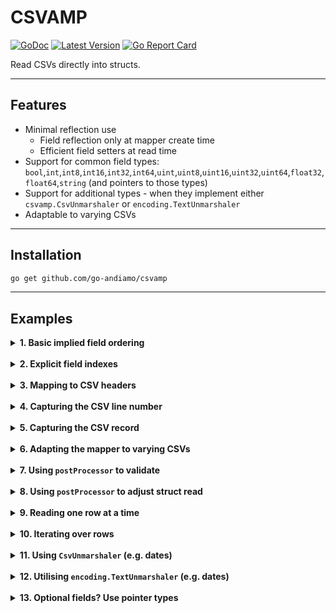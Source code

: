 # CSVAMP
[![GoDoc](https://godoc.org/github.com/go-andiamo/csvamp?status.svg)](https://pkg.go.dev/github.com/go-andiamo/csvamp)
[![Latest Version](https://img.shields.io/github/v/tag/go-andiamo/csvamp.svg?sort=semver&style=flat&label=version&color=blue)](https://github.com/go-andiamo/csvamp/releases)
[![Go Report Card](https://goreportcard.com/badge/github.com/go-andiamo/csvamp)](https://goreportcard.com/report/github.com/go-andiamo/csvamp)

Read CSVs directly into structs.

---

## Features

- Minimal reflection use
  - Field reflection only at mapper create time
  - Efficient field setters at read time
- Support for common field types: `bool`,`int`,`int8`,`int16`,`int32`,`int64`,`uint`,`uint8`,`uint16`,`uint32`,`uint64`,`float32`,`float64`,`string` (and pointers to those types)
- Support for additional types - when they implement either `csvamp.CsvUnmarshaler` or `encoding.TextUnmarshaler`
- Adaptable to varying CSVs

---

## Installation

```bash
go get github.com/go-andiamo/csvamp
```

---

## Examples

<details>
    <summary><strong>1. Basic implied field ordering</strong></summary>

Without specifying any `csv` tags on struct fields, the order of the struct fields implies the CSV field order...

```go
package main

import (
    "fmt"
    "github.com/go-andiamo/csvamp"
    "strings"
)

type Record struct {
    FirstName string
    LastName  string
    Age       int
}

var mapper = csvamp.MustNewMapper[Record]()

func main() {
    const data = `First name,Last name,Age
Frodo,Baggins,50
Samwise,Gamgee,38
Aragorn,Elessar,87
Legolas,Greenleaf,2931
Gandalf,The Grey,24000`

    r := mapper.Reader(strings.NewReader(data), nil)
    recs, err := r.ReadAll()
    if err != nil {
        panic(err)
    }
    fmt.Printf("%+v\n", recs)
}
```

[try on go-playground](https://go.dev/play/p/1A3tsYXcEgP)

</details><br>

<details>
    <summary><strong>2. Explicit field indexes</strong></summary>

You can specify the actual CSV field indexes using the `csv` tag...

```go
package main

import (
    "fmt"
    "github.com/go-andiamo/csvamp"
    "strings"
)

type Record struct {
    Age       int    `csv:"[3]"`
    LastName  string `csv:"[2]"`
    FirstName string `csv:"[1]"`
}

var mapper = csvamp.MustNewMapper[Record]()

func main() {
    const data = `First name,Last name,Age
Frodo,Baggins,50
Samwise,Gamgee,38
Aragorn,Elessar,87
Legolas,Greenleaf,2931
Gandalf,The Grey,24000`

    r := mapper.Reader(strings.NewReader(data), nil)
    recs, err := r.ReadAll()
    if err != nil {
        panic(err)
    }
    fmt.Printf("%+v\n", recs)
}
```

[try on go-playground](https://go.dev/play/p/p9Lc8mMe5Ic)

</details><br>

<details>
    <summary><strong>3. Mapping to CSV headers</strong></summary>

You can use the `csv` tag to map struct fields to explicit CSV headers...

```go
package main

import (
    "fmt"
    "github.com/go-andiamo/csvamp"
    "strings"
)

type Record struct {
    Age       int    `csv:"Age"`
    LastName  string `csv:"Last name"`
    FirstName string `csv:"First name"`
}

var mapper = csvamp.MustNewMapper[Record]()

func main() {
    const data = `First name,Last name,Age
Frodo,Baggins,50
Samwise,Gamgee,38
Aragorn,Elessar,87
Legolas,Greenleaf,2931
Gandalf,The Grey,24000`

    r := mapper.Reader(strings.NewReader(data), nil)
    recs, err := r.ReadAll()
    if err != nil {
        panic(err)
    }
    fmt.Printf("%+v\n", recs)
}
```

[try on go-playground](https://go.dev/play/p/OvowRsJnCUE)

</details><br>

<details>
    <summary><strong>4. Capturing the CSV line number</strong></summary>

You can use a special `csv` tag to capture the CSV line number into the struct...

```go
package main

import (
    "fmt"
    "github.com/go-andiamo/csvamp"
    "strings"
)

type Record struct {
    Line      int `csv:"[line]"`
    FirstName string
    LastName  string
    Age       int
}

var mapper = csvamp.MustNewMapper[Record]()

func main() {
    const data = `First name,Last name,Age
Frodo,Baggins,50
Samwise,Gamgee,38
Aragorn,Elessar,87
Legolas,Greenleaf,2931
Gandalf,The Grey,24000`

    r := mapper.Reader(strings.NewReader(data), nil)
    recs, err := r.ReadAll()
    if err != nil {
        panic(err)
    }
    fmt.Printf("%+v\n", recs)
}
```

[try on go-playground](https://go.dev/play/p/ZVrBXm7-VsP)

</details><br>

<details>
    <summary><strong>5. Capturing the CSV record</strong></summary>

You can use a special `csv` tag to capture the CSV record (line) into the struct...

```go
package main

import (
    "fmt"
    "github.com/go-andiamo/csvamp"
    "strings"
)

type Record struct {
    Raw       []string `csv:"[raw]"`
    FirstName string
    LastName  string
    Age       int
}

var mapper = csvamp.MustNewMapper[Record]()

func main() {
    const data = `First name,Last name,Age
Frodo,Baggins,50
Samwise,Gamgee,38
Aragorn,Elessar,87
Legolas,Greenleaf,2931
Gandalf,The Grey,24000`

    r := mapper.Reader(strings.NewReader(data), nil)
    recs, err := r.ReadAll()
    if err != nil {
        panic(err)
    }
    fmt.Printf("%+v\n", recs)
}
```

[try on go-playground](https://go.dev/play/p/TBDZCvZBRvv)

</details><br>

<details>
    <summary><strong>6. Adapting the mapper to varying CSVs</strong></summary>

Sometimes, your CSV won't always arrive in the format you're expecting - the mapper can adapt to that...

```go
package main

import (
    "fmt"
    "github.com/go-andiamo/csvamp"
    "strings"
)

type Record struct {
    FirstName string
    LastName  string
    Age       int
}

var mapper = csvamp.MustNewMapper[Record]()

func main() {
    const sample1 = `First name,Last name,Age
Frodo,Baggins,50
Samwise,Gamgee,38
Aragorn,Elessar,87
Legolas,Greenleaf,2931
Gandalf,The Grey,24000`
    const sample2 = `Age,First name,Last name
50,Frodo,Baggins
38,Samwise,Gamgee
87,Aragorn,Elessar
2931,Legolas,Greenleaf
24000,Gandalf,The Grey`

    recs, err := mapper.Reader(strings.NewReader(sample1), nil).ReadAll()
    if err != nil {
        panic(err)
    }
    fmt.Printf("%+v\n", recs)

    m2, err := mapper.Adapt(false, csvamp.OverrideMappings{
        {
            FieldName:    "FirstName",
            CsvFieldName: "First name",
        },
        {
            FieldName:    "LastName",
            CsvFieldName: "Last name",
        },
        {
            FieldName:    "Age",
            CsvFieldName: "Age",
        },
    })
    if err != nil {
        panic(err)
    }
    recs, err = m2.Reader(strings.NewReader(sample2), nil).ReadAll()
    if err != nil {
        panic(err)
    }
    fmt.Printf("%+v\n", recs)
}
```

[try on go-playground](https://go.dev/play/p/xcNunZOCcL8)

</details><br>

<details>
    <summary><strong>7. Using <code>postProcessor</code> to validate</strong></summary>

You can use the `postProcessor` to validate records...

```go
package main

import (
    "fmt"
    "github.com/go-andiamo/csvamp"
    "strings"
)

type Record struct {
    Line      int `csv:"[line]"`
    FirstName string
    LastName  string
    Age       int
}

var mapper = csvamp.MustNewMapper[Record]()

func main() {
    const data = `First name,Last name,Age
Frodo,Baggins,50
Samwise,Gamgee,38
Aragorn,Elessar,87
Legolas,Greenleaf,2931
Gandalf,The Grey,24000`

    r := mapper.Reader(strings.NewReader(data), func(row *Record) error {
        if row.Age > 200 {
            return fmt.Errorf("age is too high - on line %d", row.Line)
        }
        return nil
    })
    recs, err := r.ReadAll()
    if err != nil {
        panic(err)
    }
    fmt.Printf("%+v\n", recs)
}
```

[try on go-playground](https://go.dev/play/p/AFgn9Dy7YAd)

</details><br>

<details>
    <summary><strong>8. Using <code>postProcessor</code> to adjust struct read</strong></summary>

Sometimes, some fields are calculated - you can exclude them from being read using `csv:"-"` and then fill them in using a `postProcessor`...

```go
package main

import (
    "fmt"
    "github.com/go-andiamo/csvamp"
    "strings"
)

type Record struct {
    FirstName string
    LastName  string
    Age       int
    AgeInDays int `csv:"-"`
}

var mapper = csvamp.MustNewMapper[Record]()

func main() {
    const data = `First name,Last name,Age
Frodo,Baggins,50
Samwise,Gamgee,38
Aragorn,Elessar,87
Legolas,Greenleaf,2931
Gandalf,The Grey,24000`

    r := mapper.Reader(strings.NewReader(data), func(row *Record) error {
        row.AgeInDays = row.Age * 365
        return nil
    })
    recs, err := r.ReadAll()
    if err != nil {
        panic(err)
    }
    fmt.Printf("%+v\n", recs)
}
```

[try on go-playground](https://go.dev/play/p/h0gSN5CZ3Df)

</details><br>

<details>
    <summary><strong>9. Reading one row at a time</strong></summary>

```go
package main

import (
    "fmt"
    "github.com/go-andiamo/csvamp"
    "io"
    "strings"
)

type Record struct {
    FirstName string
    LastName  string
    Age       int
}

var mapper = csvamp.MustNewMapper[Record]()

func main() {
    const data = `First name,Last name,Age
Frodo,Baggins,50
Samwise,Gamgee,38
Aragorn,Elessar,87
Legolas,Greenleaf,2931
Gandalf,The Grey,24000`

    r := mapper.Reader(strings.NewReader(data), nil)

    for {
        record, err := r.Read()
        if err == io.EOF {
            break
        } else if err != nil {
            panic(err)
        }
        fmt.Printf("%+v\n", record)
}
}
```

[try on go-playground](https://go.dev/play/p/Vot_iCJv1MX)

</details><br>

<details>
    <summary><strong>10. Iterating over rows</strong></summary>

```go
package main

import (
    "fmt"
    "github.com/go-andiamo/csvamp"
    "strings"
)

type Record struct {
    FirstName string
    LastName  string
    Age       int
}

var mapper = csvamp.MustNewMapper[Record]()

func main() {
    const data = `First name,Last name,Age
Frodo,Baggins,50
Samwise,Gamgee,38
Aragorn,Elessar,87
Legolas,Greenleaf,2931
Gandalf,The Grey,24000`

    r := mapper.Reader(strings.NewReader(data), nil)

    err := r.Iterate(func(record Record) (bool, error) {
        fmt.Printf("%+v\n", record)
        return true, nil
    })
    if err != nil {
        panic(err)
    }
}
```

[try on go-playground](https://go.dev/play/p/smNxzXmIlel)

</details><br>

<details>
    <summary><strong>11. Using <code>CsvUnmarshaler</code> (e.g. dates)</strong></summary>

CSVs come in all flavours - and dates (which `csvamp` doesn't handle natively) come in varying formats.  Use types that implement `csvamp.CsvUnmarshaler` to resolve this...

```go
package main

import (
    "fmt"
    "github.com/go-andiamo/csvamp"
    "strings"
    "time"
)

type DOB time.Time

func (d *DOB) UnmarshalCSV(val string, record []string) error {
    dt, err := time.Parse("2006-01-02", val)
    if err != nil {
        return err
    }
    *d = DOB(dt)
    return nil
}

type Record struct {
    FirstName string
    LastName  string
    DOB       DOB
}

var mapper = csvamp.MustNewMapper[Record]()

func main() {
    const data = `First name,Last name,Date Of Birth
Frodo,Baggins,2968-09-22
Samwise,Gamgee,2980-04-06
Aragorn,Elessar,2931-03-01`

    r := mapper.Reader(strings.NewReader(data), nil)
    err := r.Iterate(func(record Record) (bool, error) {
        fmt.Printf("Name: %s %s\n", record.FirstName, record.LastName)
        fmt.Printf(" DOB: %s\n", time.Time(record.DOB).Format("Mon, 02 Jan 2006"))
        return true, nil
    })
    if err != nil {
        panic(err)
    }
}
```

[try on go-playground](https://go.dev/play/p/sCBMdYV2bM4)

</details><br>

<details>
    <summary><strong>12. Utilising <code>encoding.TextUnmarshaler</code> (e.g. dates)</strong></summary>

`csvamp` only supports 'primitive' types - but, fortunately, many additional types support the `encoding.TextUnmarshaler` interface - 
this can be utilised.  The following example utilises the fact that `time.Time` implements the `encoding.TextUnmarshaler` interface...

```go
package main

import (
    "fmt"
    "github.com/go-andiamo/csvamp"
    "strings"
    "time"
)

type Record struct {
    FirstName string
    LastName  string
    DOB       time.Time
}

var mapper = csvamp.MustNewMapper[Record]()

func main() {
    const data = `First name,Last name,Date Of Birth
Frodo,Baggins,2968-09-22T00:00:00Z
Samwise,Gamgee,2980-04-06T00:00:00Z
Aragorn,Elessar,2931-03-01T00:00:00Z`

    r := mapper.Reader(strings.NewReader(data), nil)
    err := r.Iterate(func(record Record) (bool, error) {
        fmt.Printf("Name: %s %s\n", record.FirstName, record.LastName)
        fmt.Printf(" DOB: %s\n", time.Time(record.DOB).Format("Mon, 02 Jan 2006"))
        return true, nil
    })
    if err != nil {
        panic(err)
    }
}
```

[try on go-playground](https://go.dev/play/p/yr6LrgCfOVj)

</details><br>

<details>
    <summary><strong>13. Optional fields? Use pointer types</strong></summary>

When a struct field is a pointer type, `csvamp` treats it as optional - if the corresponding CSV field is empty - it is treated as not there at all...

```go
package main

import (
    "fmt"
    "github.com/go-andiamo/csvamp"
    "strings"
)

type Record struct {
    FirstName string
    LastName  string
    Age       *int
}

var mapper = csvamp.MustNewMapper[Record]()

func main() {
    const data = `First name,Last name,Age
Frodo,Baggins,50
Samwise,Gamgee,38
Aragorn,Elessar,87
Legolas,Greenleaf,
Gandalf,The Grey,`

    r := mapper.Reader(strings.NewReader(data), nil)
    err := r.Iterate(func(record Record) (bool, error) {
        fmt.Printf("Name: %s %s\n", record.FirstName, record.LastName)
        if record.Age != nil {
            fmt.Printf("Age: %d\n", *record.Age)
        } else {
            fmt.Printf("Age: %s\n", "(unknown)")
        }
        return true, nil
    })
    if err != nil {
        panic(err)
    }
}
```

[try on go-playground](https://go.dev/play/p/Ppw0ZoBZwwp)

</details><br>
